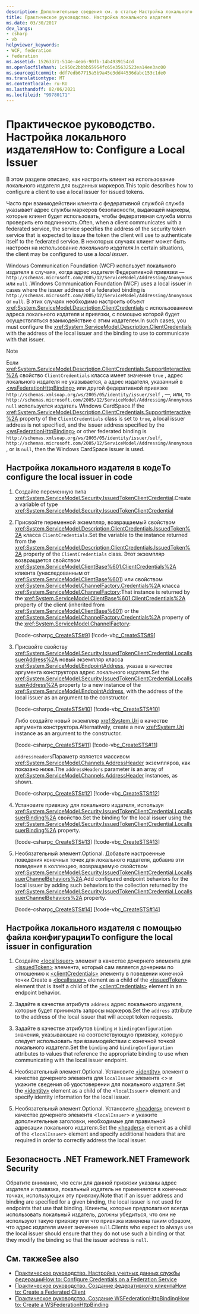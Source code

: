 ```yaml
---
description: Дополнительные сведения см. в статье Настройка локального издателя.
title: Практическое руководство. Настройка локального издателя
ms.date: 03/30/2017
dev_langs:
- csharp
- vb
helpviewer_keywords:
- WCF, federation
- federation
ms.assetid: 15263371-514e-4ea6-90fb-14b4939154cd
ms.openlocfilehash: 1c950c2bbbb55954fc65e35632523ea14ee3ac00
ms.sourcegitcommit: ddf7edb67715a5b9a45e3dd44536dabc153c1de0
ms.translationtype: MT
ms.contentlocale: ru-RU
ms.lasthandoff: 02/06/2021
ms.locfileid: "99780171"
---
```

# <a name="how-to-configure-a-local-issuer"></a><span data-ttu-id="b221c-103">Практическое руководство. Настройка локального издателя</span><span class="sxs-lookup"><span data-stu-id="b221c-103">How to: Configure a Local Issuer</span></span>

<span data-ttu-id="b221c-104">В этом разделе описано, как настроить клиент на использование локального издателя для выданных маркеров.</span><span class="sxs-lookup"><span data-stu-id="b221c-104">This topic describes how to configure a client to use a local issuer for issued tokens.</span></span>

<span data-ttu-id="b221c-105">Часто при взаимодействии клиента с федеративной службой служба указывает адрес службы маркеров безопасности, выдающей маркеры, которые клиент будет использовать, чтобы федеративная служба могла проверить его подлинность.</span><span class="sxs-lookup"><span data-stu-id="b221c-105">Often, when a client communicates with a federated service, the service specifies the address of the security token service that is expected to issue the token the client will use to authenticate itself to the federated service.</span></span> <span data-ttu-id="b221c-106">В некоторых случаях клиент может быть настроен на использование *локального издателя*.</span><span class="sxs-lookup"><span data-stu-id="b221c-106">In certain situations, the client may be configured to use a *local issuer*.</span></span>

<span data-ttu-id="b221c-107">Windows Communication Foundation (WCF) использует локального издателя в случаях, когда адрес издателя Федеративной привязки — `http://schemas.microsoft.com/2005/12/ServiceModel/Addressing/Anonymous` или `null` .</span><span class="sxs-lookup"><span data-stu-id="b221c-107">Windows Communication Foundation (WCF) uses a local issuer in cases where the issuer address of a federated binding is `http://schemas.microsoft.com/2005/12/ServiceModel/Addressing/Anonymous` or `null`.</span></span> <span data-ttu-id="b221c-108">В этих случаях необходимо настроить объект <xref:System.ServiceModel.Description.ClientCredentials> с использованием адреса локального издателя и привязки, с помощью которой будет осуществляться взаимодействие с этим издателем.</span><span class="sxs-lookup"><span data-stu-id="b221c-108">In such cases, you must configure the <xref:System.ServiceModel.Description.ClientCredentials> with the address of the local issuer and the binding to use to communicate with that issuer.</span></span>

> [!NOTE]
> <span data-ttu-id="b221c-109">Если <xref:System.ServiceModel.Description.ClientCredentials.SupportInteractive%2A> свойство `ClientCredentials` класса имеет значение `true` , адрес локального издателя не указывается, а адрес издателя, указанный в [\<wsFederationHttpBinding>](../../configure-apps/file-schema/wcf/wsfederationhttpbinding.md) или другой федеративной привязке `http://schemas.xmlsoap.org/ws/2005/05/identity/issuer/self` , —, или, то `http://schemas.microsoft.com/2005/12/ServiceModel/Addressing/Anonymous` `null` используется издатель Windows CardSpace.</span><span class="sxs-lookup"><span data-stu-id="b221c-109">If the <xref:System.ServiceModel.Description.ClientCredentials.SupportInteractive%2A> property of the `ClientCredentials` class is set to `true`, a local issuer address is not specified, and the issuer address specified by the [\<wsFederationHttpBinding>](../../configure-apps/file-schema/wcf/wsfederationhttpbinding.md) or other federated binding is `http://schemas.xmlsoap.org/ws/2005/05/identity/issuer/self`, `http://schemas.microsoft.com/2005/12/ServiceModel/Addressing/Anonymous`, or is `null`, then the Windows CardSpace issuer is used.</span></span>

## <a name="to-configure-the-local-issuer-in-code"></a><span data-ttu-id="b221c-110">Настройка локального издателя в коде</span><span class="sxs-lookup"><span data-stu-id="b221c-110">To configure the local issuer in code</span></span>

1. <span data-ttu-id="b221c-111">Создайте переменную типа <xref:System.ServiceModel.Security.IssuedTokenClientCredential>.</span><span class="sxs-lookup"><span data-stu-id="b221c-111">Create a variable of type <xref:System.ServiceModel.Security.IssuedTokenClientCredential></span></span>

2. <span data-ttu-id="b221c-112">Присвойте переменной экземпляр, возвращаемый свойством <xref:System.ServiceModel.Description.ClientCredentials.IssuedToken%2A> класса `ClientCredentials`.</span><span class="sxs-lookup"><span data-stu-id="b221c-112">Set the variable to the instance returned from the <xref:System.ServiceModel.Description.ClientCredentials.IssuedToken%2A> property of the `ClientCredentials` class.</span></span> <span data-ttu-id="b221c-113">Этот экземпляр возвращается свойством <xref:System.ServiceModel.ClientBase%601.ClientCredentials%2A> клиента (унаследованным от <xref:System.ServiceModel.ClientBase%601>) или свойством <xref:System.ServiceModel.ChannelFactory.Credentials%2A> класса <xref:System.ServiceModel.ChannelFactory>:</span><span class="sxs-lookup"><span data-stu-id="b221c-113">That instance is returned by the <xref:System.ServiceModel.ClientBase%601.ClientCredentials%2A> property of the client (inherited from <xref:System.ServiceModel.ClientBase%601>) or the <xref:System.ServiceModel.ChannelFactory.Credentials%2A> property of the <xref:System.ServiceModel.ChannelFactory>:</span></span>

     [!code-csharp[c_CreateSTS#9](../../../../samples/snippets/csharp/VS_Snippets_CFX/c_creatests/cs/source.cs#9)]
     [!code-vb[c_CreateSTS#9](../../../../samples/snippets/visualbasic/VS_Snippets_CFX/c_creatests/vb/source.vb#9)]

3. <span data-ttu-id="b221c-114">Присвойте свойству <xref:System.ServiceModel.Security.IssuedTokenClientCredential.LocalIssuerAddress%2A> новый экземпляр класса <xref:System.ServiceModel.EndpointAddress>, указав в качестве аргумента конструктора адрес локального издателя.</span><span class="sxs-lookup"><span data-stu-id="b221c-114">Set the <xref:System.ServiceModel.Security.IssuedTokenClientCredential.LocalIssuerAddress%2A> property to a new instance of the <xref:System.ServiceModel.EndpointAddress>, with the address of the local issuer as an argument to the constructor.</span></span>

     [!code-csharp[c_CreateSTS#10](../../../../samples/snippets/csharp/VS_Snippets_CFX/c_creatests/cs/source.cs#10)]
     [!code-vb[c_CreateSTS#10](../../../../samples/snippets/visualbasic/VS_Snippets_CFX/c_creatests/vb/source.vb#10)]

     <span data-ttu-id="b221c-115">Либо создайте новый экземпляр <xref:System.Uri> в качестве аргумента конструктора.</span><span class="sxs-lookup"><span data-stu-id="b221c-115">Alternatively, create a new <xref:System.Uri> instance as an argument to the constructor.</span></span>

     [!code-csharp[c_CreateSTS#11](../../../../samples/snippets/csharp/VS_Snippets_CFX/c_creatests/cs/source.cs#11)]
     [!code-vb[c_CreateSTS#11](../../../../samples/snippets/visualbasic/VS_Snippets_CFX/c_creatests/vb/source.vb#11)]

     <span data-ttu-id="b221c-116">`addressHeaders`Параметр является массивом <xref:System.ServiceModel.Channels.AddressHeader> экземпляров, как показано ниже.</span><span class="sxs-lookup"><span data-stu-id="b221c-116">The `addressHeaders` parameter is an array of <xref:System.ServiceModel.Channels.AddressHeader> instances, as shown.</span></span>

     [!code-csharp[c_CreateSTS#12](../../../../samples/snippets/csharp/VS_Snippets_CFX/c_creatests/cs/source.cs#12)]
     [!code-vb[c_CreateSTS#12](../../../../samples/snippets/visualbasic/VS_Snippets_CFX/c_creatests/vb/source.vb#12)]

4. <span data-ttu-id="b221c-117">Установите привязку для локального издателя, используя <xref:System.ServiceModel.Security.IssuedTokenClientCredential.LocalIssuerBinding%2A> свойство.</span><span class="sxs-lookup"><span data-stu-id="b221c-117">Set the binding for the local issuer using the <xref:System.ServiceModel.Security.IssuedTokenClientCredential.LocalIssuerBinding%2A> property.</span></span>

     [!code-csharp[c_CreateSTS#13](../../../../samples/snippets/csharp/VS_Snippets_CFX/c_creatests/cs/source.cs#13)]
     [!code-vb[c_CreateSTS#13](../../../../samples/snippets/visualbasic/VS_Snippets_CFX/c_creatests/vb/source.vb#13)]

5. <span data-ttu-id="b221c-118">Необязательный элемент.</span><span class="sxs-lookup"><span data-stu-id="b221c-118">Optional.</span></span> <span data-ttu-id="b221c-119">Добавьте настроенные поведения конечных точек для локального издателя, добавив эти поведения в коллекцию, возвращаемую свойством <xref:System.ServiceModel.Security.IssuedTokenClientCredential.LocalIssuerChannelBehaviors%2A>.</span><span class="sxs-lookup"><span data-stu-id="b221c-119">Add configured endpoint behaviors for the local issuer by adding such behaviors to the collection returned by the <xref:System.ServiceModel.Security.IssuedTokenClientCredential.LocalIssuerChannelBehaviors%2A> property.</span></span>

     [!code-csharp[c_CreateSTS#14](../../../../samples/snippets/csharp/VS_Snippets_CFX/c_creatests/cs/source.cs#14)]
     [!code-vb[c_CreateSTS#14](../../../../samples/snippets/visualbasic/VS_Snippets_CFX/c_creatests/vb/source.vb#14)]

## <a name="to-configure-the-local-issuer-in-configuration"></a><span data-ttu-id="b221c-120">Настройка локального издателя с помощью файла конфигурации</span><span class="sxs-lookup"><span data-stu-id="b221c-120">To configure the local issuer in configuration</span></span>

1. <span data-ttu-id="b221c-121">Создайте [\<localIssuer>](../../configure-apps/file-schema/wcf/localissuer.md) элемент в качестве дочернего элемента для [\<issuedToken>](../../configure-apps/file-schema/wcf/issuedtoken.md) элемента, который сам является дочерним по отношению к [\<clientCredentials>](../../configure-apps/file-schema/wcf/clientcredentials.md) элементу в поведении конечной точки.</span><span class="sxs-lookup"><span data-stu-id="b221c-121">Create a [\<localIssuer>](../../configure-apps/file-schema/wcf/localissuer.md) element as a child of the [\<issuedToken>](../../configure-apps/file-schema/wcf/issuedtoken.md) element that is itself a child of the [\<clientCredentials>](../../configure-apps/file-schema/wcf/clientcredentials.md) element in an endpoint behavior.</span></span>

2. <span data-ttu-id="b221c-122">Задайте в качестве атрибута `address` адрес локального издателя, которые будет принимать запросы маркеров.</span><span class="sxs-lookup"><span data-stu-id="b221c-122">Set the `address` attribute to the address of the local issuer that will accept token requests.</span></span>

3. <span data-ttu-id="b221c-123">Задайте в качестве атрибутов `binding` и `bindingConfiguration` значения, указывающие на соответствующую привязку, которую следует использовать при взаимодействии с конечной точкой локального издателя.</span><span class="sxs-lookup"><span data-stu-id="b221c-123">Set the `binding` and `bindingConfiguration` attributes to values that reference the appropriate binding to use when communicating with the local issuer endpoint.</span></span>

4. <span data-ttu-id="b221c-124">Необязательный элемент.</span><span class="sxs-lookup"><span data-stu-id="b221c-124">Optional.</span></span> <span data-ttu-id="b221c-125">Установите [\<identity>](../../configure-apps/file-schema/wcf/identity.md) элемент в качестве дочернего элемента для `localIssuer` элемента <> и укажите сведения об удостоверении для локального издателя.</span><span class="sxs-lookup"><span data-stu-id="b221c-125">Set the [\<identity>](../../configure-apps/file-schema/wcf/identity.md) element as a child of the <`localIssuer`> element and specify identity information for the local issuer.</span></span>

5. <span data-ttu-id="b221c-126">Необязательный элемент.</span><span class="sxs-lookup"><span data-stu-id="b221c-126">Optional.</span></span> <span data-ttu-id="b221c-127">Установите [\<headers>](../../configure-apps/file-schema/wcf/headers.md) элемент в качестве дочернего элемента <`localIssuer`> и укажите дополнительные заголовки, необходимые для правильной адресации локального издателя.</span><span class="sxs-lookup"><span data-stu-id="b221c-127">Set the [\<headers>](../../configure-apps/file-schema/wcf/headers.md) element as a child of the <`localIssuer`> element and specify additional headers that are required in order to correctly address the local issuer.</span></span>

## <a name="net-framework-security"></a><span data-ttu-id="b221c-128">Безопасность .NET Framework</span><span class="sxs-lookup"><span data-stu-id="b221c-128">.NET Framework Security</span></span>

<span data-ttu-id="b221c-129">Обратите внимание, что если для данной привязки указаны адрес издателя и привязка, локальный издатель не применяется в конечных точках, использующих эту привязку.</span><span class="sxs-lookup"><span data-stu-id="b221c-129">Note that if an issuer address and binding are specified for a given binding, the local issuer is not used for endpoints that use that binding.</span></span> <span data-ttu-id="b221c-130">Клиенты, которые предполагают всегда использовать локальный издатель, должны убедиться, что они не используют такую привязку или что привязка изменена таким образом, что адрес издателя имеет значение `null`.</span><span class="sxs-lookup"><span data-stu-id="b221c-130">Clients who expect to always use the local issuer should ensure that they do not use such a binding or that they modify the binding so that the issuer address is `null`.</span></span>

## <a name="see-also"></a><span data-ttu-id="b221c-131">См. также</span><span class="sxs-lookup"><span data-stu-id="b221c-131">See also</span></span>

- [<span data-ttu-id="b221c-132">Практическое руководство. Настройка учетных данных службы федерации</span><span class="sxs-lookup"><span data-stu-id="b221c-132">How to: Configure Credentials on a Federation Service</span></span>](how-to-configure-credentials-on-a-federation-service.md)
- [<span data-ttu-id="b221c-133">Практическое руководство. Создание федеративного клиента</span><span class="sxs-lookup"><span data-stu-id="b221c-133">How to: Create a Federated Client</span></span>](how-to-create-a-federated-client.md)
- [<span data-ttu-id="b221c-134">Практическое руководство. Создание WSFederationHttpBinding</span><span class="sxs-lookup"><span data-stu-id="b221c-134">How to: Create a WSFederationHttpBinding</span></span>](how-to-create-a-wsfederationhttpbinding.md)
